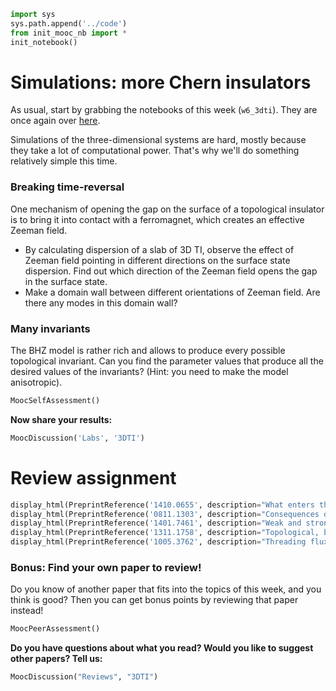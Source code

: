 

```python
import sys
sys.path.append('../code')
from init_mooc_nb import *
init_notebook()
```

# Simulations: more Chern insulators

As usual, start by grabbing the notebooks of this week (`w6_3dti`). They are once again over [here](http://tiny.cc/topocm_smc).

Simulations of the three-dimensional systems are hard, mostly because they take a lot of computational power. That's why we'll do something relatively simple this time.

### Breaking time-reversal

One mechanism of opening the gap on the surface of a topological insulator is to bring it into contact with a ferromagnet, which creates an effective Zeeman field.

* By calculating dispersion of a slab of 3D TI, observe the effect of Zeeman field pointing in different directions on the surface state dispersion. Find out which direction of the Zeeman field opens the gap in the surface state.
* Make a domain wall between different orientations of Zeeman field. Are there any modes in this domain wall?

### Many invariants

The BHZ model is rather rich and allows to produce every possible topological invariant. Can you find the parameter values that produce all the desired values of the invariants? (Hint: you need to make the model anisotropic). 


```python
MoocSelfAssessment()
```

**Now share your results:**


```python
MoocDiscussion('Labs', '3DTI')
```

# Review assignment


```python
display_html(PreprintReference('1410.0655', description="What enters the measurement of a Dirac point conductance"))
display_html(PreprintReference('0811.1303', description="Consequences of magneto-electric effect"))
display_html(PreprintReference('1401.7461', description="Weak and strong topological insulators with disorder"))
display_html(PreprintReference('1311.1758', description="Topological, but not insulator"))
display_html(PreprintReference('1005.3762', description="Threading flux through a topological insulator"))
```

### Bonus: Find your own paper to review!

Do you know of another paper that fits into the topics of this week, and you think is good?
Then you can get bonus points by reviewing that paper instead!


```python
MoocPeerAssessment()
```

**Do you have questions about what you read? Would you like to suggest other papers? Tell us:**


```python
MoocDiscussion("Reviews", "3DTI")
```
